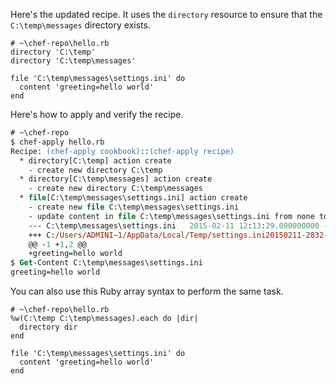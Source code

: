 Here's the updated recipe. It uses the `directory` resource to ensure that the <code class="file-path">C:\temp\messages</code> directory exists.

```ruby-Win32
# ~\chef-repo\hello.rb
directory 'C:\temp'
directory 'C:\temp\messages'

file 'C:\temp\messages\settings.ini' do
  content 'greeting=hello world'
end
```

Here's how to apply and verify the recipe.

```ps
# ~\chef-repo
$ chef-apply hello.rb
Recipe: (chef-apply cookbook)::(chef-apply recipe)
  * directory[C:\temp] action create
    - create new directory C:\temp
  * directory[C:\temp\messages] action create
    - create new directory C:\temp\messages
  * file[C:\temp\messages\settings.ini] action create
    - create new file C:\temp\messages\settings.ini
    - update content in file C:\temp\messages\settings.ini from none to 6823fa
    --- C:\temp\messages\settings.ini   2015-02-11 12:13:29.000000000 -0800
    +++ C:/Users/ADMINI~1/AppData/Local/Temp/settings.ini20150211-2832-n99eex   2015-02-11 12:13:29.000000000 -0800
    @@ -1 +1,2 @@
    +greeting=hello world
$ Get-Content C:\temp\messages\settings.ini
greeting=hello world
```

You can also use this Ruby array syntax to perform the same task.

```ruby-Win32
# ~\chef-repo\hello.rb
%w(C:\temp C:\temp\messages).each do |dir|
  directory dir
end

file 'C:\temp\messages\settings.ini' do
  content 'greeting=hello world'
end
```
